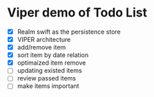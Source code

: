 # Viper demo of Todo List

- [x] Realm swift as the persistence store  
- [x] VIPER architecture  
- [x] add/remove item  
- [x] sort item by date relation  
- [x] optimaized item remove
- [ ] updating existed items  
- [ ] review passed items  
- [ ] make items important  
